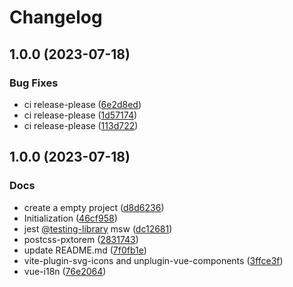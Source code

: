 # Changelog

## 1.0.0 (2023-07-18)


### Bug Fixes

* ci release-please ([6e2d8ed](https://github.com/tzuyi0817/coding-standards/commit/6e2d8edd8301d750d2401185c511f05d83c1e3b9))
* ci release-please ([1d57174](https://github.com/tzuyi0817/coding-standards/commit/1d57174bf5e31fab02c4758a643e78b2cea96ce7))
* ci release-please ([113d722](https://github.com/tzuyi0817/coding-standards/commit/113d72230e2bd9d0114a4db734a632cdbe794606))

## 1.0.0 (2023-07-18)


### Docs

* create a empty project ([d8d6236](https://github.com/tzuyi0817/coding-standards/commit/d8d6236941ed5476a00e5b7656994dfbda11b8ab))
* Initialization ([46cf958](https://github.com/tzuyi0817/coding-standards/commit/46cf9586648a7b184fc1ab40d551323010f54eda))
* jest [@testing-library](https://github.com/testing-library) msw ([dc12681](https://github.com/tzuyi0817/coding-standards/commit/dc12681bff4e300c088476ad1a271d8420eb849d))
* postcss-pxtorem ([2831743](https://github.com/tzuyi0817/coding-standards/commit/283174301523ac7f874a184d02dc4fe9e7fadb86))
* update README.md ([7f0fb1e](https://github.com/tzuyi0817/coding-standards/commit/7f0fb1e89d1ecf08073a6711de415d0b2bbeea2a))
* vite-plugin-svg-icons and unplugin-vue-components ([3ffce3f](https://github.com/tzuyi0817/coding-standards/commit/3ffce3f6585116937a93b6a5b809f1e0d9abf8b7))
* vue-i18n ([76e2064](https://github.com/tzuyi0817/coding-standards/commit/76e206486033d99834105dc8220ba3dedcf9fbce))
